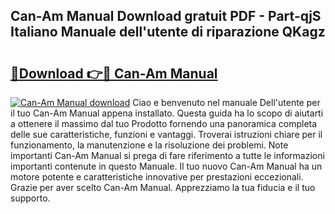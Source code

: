 ## Can-Am Manual Download gratuit PDF - Part-qjS Italiano Manuale dell'utente di riparazione QKagz

# <h2><a href="http://df9jqff.blite.top/?on=Can-Am+Manual">🔗Download 👉🔴 Can-Am Manual</a></h2>

[![Can-Am Manual download](https://i.imgur.com/lujVjoI.png)](http://df9jqff.blite.top/?on=Can-Am+Manual)
Ciao e benvenuto nel manuale Dell'utente per il tuo Can-Am Manual appena installato. Questa guida ha lo scopo di aiutarti a ottenere il massimo dal tuo Prodotto fornendo una panoramica completa delle sue caratteristiche, funzioni e vantaggi. Troverai istruzioni chiare per il funzionamento, la manutenzione e la risoluzione dei problemi. Note importanti Can-Am Manual si prega di fare riferimento a tutte le informazioni importanti contenute in questo Manuale. Il tuo nuovo Can-Am Manual ha un motore potente e caratteristiche innovative per prestazioni eccezionali. Grazie per aver scelto Can-Am Manual. Apprezziamo la tua fiducia e il tuo supporto.
